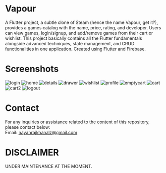 # Vapour
A Flutter project, a subtle clone of Steam (hence the name Vapour, get it?), provides a games catalog with the name, price, rating, and developer. Users can view games, login/signup, and add/remove games from their cart or wishlist.
This project basically contains all the Flutter fundamentals alongside advanced techniques, state management, and CRUD functionalities in one application. 
Created using Flutter and Firebase.

# Screenshots
![login](https://github.com/notnayan/Vapour--Flutter-Firebase-VxState/assets/107233329/99dca059-ddce-4b30-b957-583a03a1ca19)
![home](https://github.com/notnayan/Vapour--Flutter-Firebase-VxState/assets/107233329/30b4f1ff-7b51-4078-a9e8-3f927236d319)
![details](https://github.com/notnayan/Vapour--Flutter-Firebase-VxState/assets/107233329/5225cc6b-1293-473f-b411-de68caa217d4)
![drawer](https://github.com/notnayan/Vapour--Flutter-Firebase-VxState/assets/107233329/9129c930-48ed-4374-b2ce-f4fe961aba63)
![wishlist](https://github.com/notnayan/Vapour--Flutter-Firebase-VxState/assets/107233329/975e42b4-c565-4703-9c52-6f78e6eb58d5)
![profile](https://github.com/notnayan/Vapour--Flutter-Firebase-VxState/assets/107233329/80f2119f-4e9f-47dc-923a-75c9a6079501)
![emptycart](https://github.com/notnayan/Vapour--Flutter-Firebase-VxState/assets/107233329/a1a5196c-2a50-4b8d-bec7-5a6d7814e1bf)
![cart](https://github.com/notnayan/Vapour--Flutter-Firebase-VxState/assets/107233329/0bcf4fac-7f24-42b4-afb8-9e6cc0b120b0)
![cart2](https://github.com/notnayan/Vapour--Flutter-Firebase-VxState/assets/107233329/d75e7b3f-f1f0-4d0e-b2f6-6c697044ab0c)
![logout](https://github.com/notnayan/Vapour--Flutter-Firebase-VxState/assets/107233329/dc496cd7-7e95-4349-a9b8-3177fe172b43)


# Contact
For any inquiries or assistance related to the content of this repository, please contact below:<br>
Email: nayanrajkhanalz@gmail.com

# DISCLAIMER
UNDER MAINTENANCE AT THE MOMENT. 
